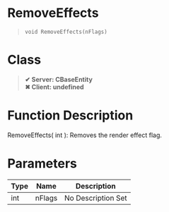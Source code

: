 # RemoveEffects
> `void RemoveEffects(nFlags)`
# Class
> __✔ Server: CBaseEntity__  
> __✖ Client: undefined__  
# Function Description
RemoveEffects( int ): Removes the render effect flag.
# Parameters
Type|Name|Description
--|--|--
int|nFlags|No Description Set
